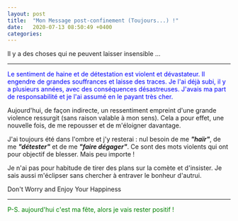 ```yaml
---
layout: post
title:  "Mon Message post-confinement (Toujours...) !"
date:   2020-07-13 08:50:49 +0400
categories: 
---
```

<!---

--->

Il y a des choses qui ne peuvent laisser insensible ...

------

<span style="color: blue">Le sentiment de haine et de détestation est violent et dévastateur. Il engendre de grandes souffrances et laisse des traces. Je l'ai déjà subi, il y a plusieurs années, avec des conséquences désastreuses. J'avais ma part de responsabilité et je l'ai assumé en le payant très cher.</span>


Aujourd'hui, de façon indirecte, un ressentiment empreint d'une grande violence ressurgit (sans raison valable à mon sens). Cela a pour effet, une nouvelle fois, de me repousser et de m'éloigner davantage.


J'ai toujours été dans l'ombre et j'y resterai : nul besoin de me ***"haïr"***, de me ***"détester"*** et de me ***"faire dégager"***. Ce sont des mots violents qui ont pour objectif de blesser. Mais peu importe ! 


Je n'ai pas pour habitude de tirer des plans sur la comète et d'insister. Je sais aussi m'éclipser sans chercher à entraver le bonheur d'autrui.


Don't Worry and Enjoy Your Happiness



------

<span style="color: green">P-S.  aujourd'hui c'est ma fête, alors je vais rester positif !</span>